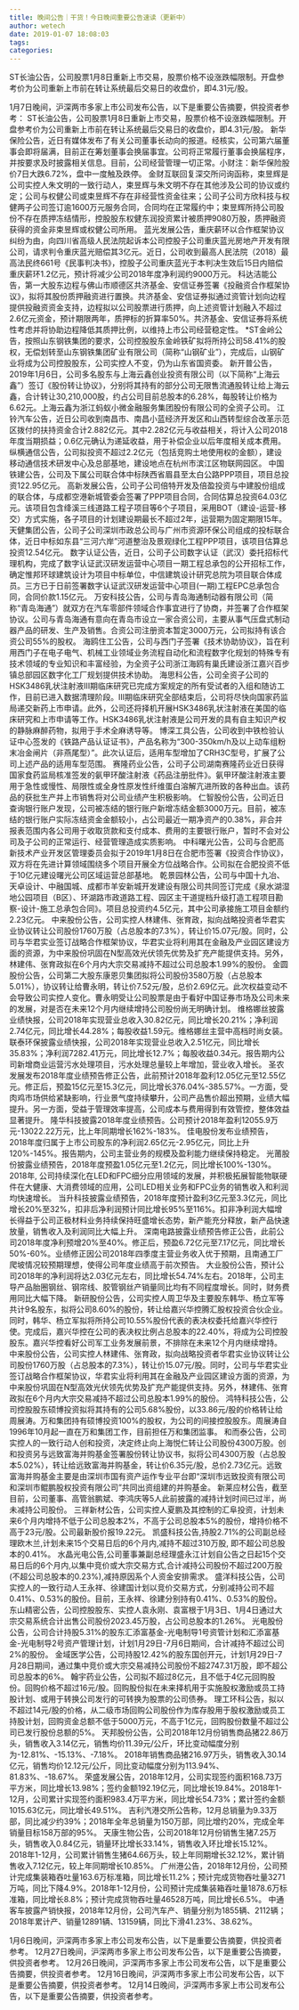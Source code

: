 ```yaml
---
title: 晚间公告｜干货！今日晚间重要公告速读（更新中）
author: wetech
date: 2019-01-07 18:08:03
tags: 
categories: 
---
```

ST长油公告，公司股票1月8日重新上市交易，股票价格不设涨跌幅限制。开盘参考价为公司重新上市前在转让系统最后交易日的收盘价，即4.31元/股。
<!-- more -->
1月7日晚间，沪深两市多家上市公司发布公告，以下是重要公告摘要，供投资者参考：
ST长油公告，公司股票1月8日重新上市交易，股票价格不设涨跌幅限制。开盘参考价为公司重新上市前在转让系统最后交易日的收盘价，即4.31元/股。
新华保险公告，近日有媒体发布了有关公司董事长动向的报道。经核实，公司第六届董事会即将届满，目前正在筹划董事会换届事宜。公司将正常履行董事会换届程序，并按要求及时披露相关信息。目前，公司经营管理一切正常。小财注：新华保险股价7日大跌6.72%，盘中一度触及跌停。
金财互联回复深交所问询函称，束昱辉是公司实控人朱文明的一致行动人，束昱辉与朱文明不存在其他涉及公司的协议或约定；公司与权健公司或束昱辉不存在非经营性资金往来；公司子公司方欣科技与权健两子公司签订逾1600万元服务合同，合同均在正常履约中；束昱辉所持公司股份不存在质押冻结情形，控股股东权健东润投资累计被质押9080万股，质押融资获得的资金非束昱辉或权健公司所用。
蓝光发展公告，重庆薪环以合作框架协议纠纷为由，向四川省高级人民法院起诉本公司控股子公司重庆蓝光房地产开发有限公司，请求判令重庆蓝光赔偿其3亿元。近日，公司收到最高人民法院（2018）最高法民终661号《民事判决书》，控股子公司重庆蓝光于本判决生效后15日内赔偿重庆薪环1.2亿元，预计将减少公司2018年度净利润约9000万元。
科达洁能公告，第一大股东边程与佛山市顺德区共济基金、安信证券签署《投融资合作框架协议》，拟将其股份质押融资进行置换。共济基金、安信证券拟通过资管计划向边程提供投融资资金支持，边程拟以公司股票进行质押，向上述资管计划融入不超过2.6亿元资金，预计期限两年，质押标的折算率50%。共济基金、安信证券将系统性考虑并将协助边程降低其质押比例，以维持上市公司经营稳定性。
*ST金岭公告，按照山东钢铁集团的要求，公司控股股东金岭铁矿拟将所持公司58.41%的股权，无偿划转至山东钢铁集团矿业有限公司（简称“山钢矿业”），完成后，山钢矿业将成为公司控股股东，公司实控人不变，仍为山东省国资委。
新开普公告，2019年1月6日，公司多名股东与上海云鑫创业投资有限公司（以下简称“上海云鑫”）签订《股份转让协议》，分别将其持有的部分公司无限售流通股转让给上海云鑫，合计转让30,210,000股，约占公司目前总股本的6.28%，每股转让价格为6.62元。上海云鑫为浙江蚂蚁小微金融服务集团股份有限公司的全资子公司。
江铃汽车公告，近日公司收到南昌市、南昌小蓝经济开发区和山西转型综合改革示范区拨付的扶持资金合计2.882亿元。其中2.282亿元与收益相关，将计入公司2018年度当期损益；0.6亿元确认为递延收益，用于补偿企业以后年度相关成本费用。
纵横通信公告，公司拟投资不超过2.2亿元（包括竞购土地使用权的金额），建设移动通信技术研发中心及总部基地，建设地点在杭州市滨江区物联网园区。
中国铁建公告，公司及下属公司联合体中标陕西省眉县至太白公路PPP项目，项目总投资122.95亿元。
高新发展公告，公司子公司倍特开发及倍盈投资与中建股份组成的联合体，与成都空港新城管委会签署了PPP项目合同，合同估算总投资64.03亿元。该项目包含绛溪三线道路工程子项目等6个子项目，采用BOT（建设-运营-移交）方式实施，各子项目的计划建设期最长不超过2年，运营期为固定期限15年。
天健集团公告，公司子公司深圳市政总公司与广州市资源环保公司组成的投标联合体，近日中标如东县“三河六岸”河道整治及景观绿化工程PPP项目，该项目估算总投资12.54亿元。
数字认证公告，近日，公司子公司数字认证（武汉）委托招标代理机构，完成了数字认证武汉研发运营中心项目一期工程总承包的公开招标工作，确定惟邦环球建筑设计为项目中标单位，中信建筑设计研究总院为项目联合体成员。三方已于日前签署数字认证武汉研发运营中心项目(一期)工程EPC总承包合同，合同价款1.15亿元。
万安科技公告，公司与青岛海通制动器有限公司（简称“青岛海通”）就双方在汽车零部件领域合作事宜进行了协商，并签署了合作框架协议。公司与青岛海通有意向在青岛市设立一家合资公司，主要从事气压盘式制动器产品的研发、生产及销售。合资公司注册资本暂定3000万元，公司拟持有该合资公司55%的股权。
海鸥住工公告，公司与西门子签署《技术协助协议》，旨在利用西门子在电子电气、机械工业领域业务流程自动化和流程数字化规划的特殊专有技术领域的专业知识和丰富经验，为全资子公司浙江海鸥有巢氏建设浙江嘉兴百步镇总部园区数字化工厂规划提供技术协助。
海思科公告，公司全资子公司的HSK3486乳状注射液Ⅲ期临床研究已完成方案规定的所有受试者的入组和随访工作，目前已进入数据清理阶段。Ⅲ期临床研究全部结束后，公司将尽快向国家药监局递交新药上市申请。此外，公司还将择机开展HSK3486乳状注射液在美国的临床研究和上市申请等工作。HSK3486乳状注射液是公司开发的具有自主知识产权的静脉麻醉药物，拟用于手术全麻诱导等。
博深工具公告，公司收到中铁检验认证中心签发的《铁路产品认证证书》，产品名称为“300-350km/h及以上动车组粉末冶金闸片（非燕尾型）”。此次认证后，适用车型增加了CRH3C型号，扩展了公司上述产品的适用车型范围。
赛隆药业公告，公司子公司湖南赛隆药业近日获得国家食药监局核准签发的氨甲环酸注射液《药品注册批件》。氨甲环酸注射液主要用于急性或慢性、局限性或全身性原发性纤维蛋白溶解亢进所致的各种出血。该药品的获批生产并上市销售将对公司业绩产生积极影响。
仁智股份公告，公司近日查询银行账户发现，公司被冻结的银行账户新增冻结金额3000万元。目前，被冻结的银行账户实际冻结资金金额较小，占公司最近一期净资产的0.38%，非合并报表范围内各公司用于收取货款和支付成本、费用的主要银行账户，暂时不会对公司及子公司的正常运行、经营管理造成实质影响。
中科曙光公告，公司与合肥高新技术产业开发区管理委员会拟于2019年1月8日在合肥市签署《投资合作协议》，双方将在先进计算领域围绕多个项目开展全方位战略合作。公司拟在合肥投资不低于10亿元建设曙光公司区域运营总部基地。
乾景园林公告，公司与中国十九冶、天卓设计、中融国城、成都市羊安新城开发建设有限公司共同签订完成《泉水湖湿地公园项目（B区）、环湖路市政道路工程、园区主干道提档升级打造工程项目勘察-设计-施工总承包合同》。项目总投资约4.5亿元，其中公司承接施工项目金额约2.23亿元。
中来股份公告，公司实控人林建伟、张育政，拟向战略投资者华君实业协议转让公司股份1760万股（占总股本的7.3%），转让价15.07元/股。同时，公司与华君实业签订战略合作框架协议，华君实业将利用其在金融及产业园区建设方面的资源，为中来股份巩固在N型高效光伏领先优势及扩充产能提供支持。另外，林建伟、张育政拟在6个月内大宗交易减持不超过公司总股本1.99%的股份。
金圆股份公告，公司第二大股东康恩贝集团拟将公司股份3580万股（占总股本5.01%），协议转让给曹永明，转让价7.52元/股，总价2.69亿元。此次权益变动不会导致公司实控人变化。曹永明受让公司股票是由于看好中国证券市场及公司未来的发展，对是否在未来12个月内继续增持公司股份尚无明确计划。
维格娜丝披露业绩快报，公司2018年实现营业总收入30.82亿元，同比增长20.21%；净利润2.74亿元，同比增长44.28%；每股收益1.59元。维格娜丝主营中高档时尚女装。
联泰环保披露业绩快报，公司2018年实现营业总收入2.51亿元，同比增长35.83%；净利润7282.41万元，同比增长12.7%；每股收益0.34元。报告期内公司新增商业运营污水处理项目，污水处理总量较上年增加，营业收入增长。
圣农发展发布2018年度业绩预告修正公告，此前预计2018年盈利12.05亿元至12.55亿元。修正后，预盈15亿元至15.3亿元，同比增长376.04%-385.57%。一方面，受肉鸡市场供给紧缺影响，行业景气度持续攀升，公司产品售价超出预期，业绩大幅提升。另一方面，受益于管理效率提高，公司成本与费用得到有效管控，整体效益显著提升。
隆华科技披露2018年度业绩预告。公司预计2018年盈利12055.9万元-13022.22万元，比上年同期增长162%-183%。
佳电股份发布业绩预告，2018年度归属于上市公司股东的净利润2.65亿元-2.95亿元，同比上升120%-145%。报告期内，公司主营业务的规模及盈利能力继续保持稳定。
光莆股份披露业绩预告，2018年度预盈1.05亿元至1.2亿元，同比增长100%-130%。2018年, 公司持续深化在LED和FPC细分应用领域的发展，并积极拓展智能物联硬件在大健康、大消费领域的应用，公司LED相关业务和FPC业务的销售收入和利润均快速增长。
当升科技披露业绩预告，2018年度预计盈利3亿元至3.3亿元，同比增长20%至32%，扣非后净利润预计同比增长95%至116%。扣非净利润大幅增长得益于公司正极材料业务持续保持旺盛增长态势，新产能充分释放，新产品快速放量，销售收入及利润同比大幅上升。
深南电路披露业绩预告修正公告，此前公司2018年度净利预增20%至40%。修正后，预盈6.72亿元至7.17亿元，同比增长50%-60%。业绩修正因公司2018年四季度主营业务收入优于预期，且南通工厂爬坡情况较预期理想，使得公司年度业绩高于前次预告。
大业股份公告，预计公司2018年的净利润将达2.03亿元左右，同比增长54.74%左右。2018年，公司主导产品胎圈钢丝、钢帘线、胶管钢丝产销量同比均有不同程度增长。同时，财务费用同比大幅下降。
新研股份公告，公司实控人周卫华及主要股东韩华、杨立军等共计9名股东，拟将公司8.60%的股份，转让给嘉兴华控腾汇股权投资合伙企业。同时，韩华、杨立军拟将所持公司10.55%股份代表的表决权委托给嘉兴华控行使。完成后，嘉兴华控在公司的表决权比例占总股本的22.40%，将成为公司控股股东。嘉兴华控看好公司军工业务发展前景，不排除在未来12个月内继续增持。
中来股份公告，公司实控人林建伟、张育政，拟向战略投资者华君实业协议转让公司股份1760万股（占总股本的7.3%），转让价15.07元/股。同时，公司与华君实业签订战略合作框架协议，华君实业将利用其在金融及产业园区建设方面的资源，为中来股份巩固在N型高效光伏领先优势及扩充产能提供支持。另外，林建伟、张育政拟在6个月内大宗交易减持不超过公司总股本1.99%的股份。
鸿特科技公告，公司控股股东硕博投资拟将其持有的公司5.68%股份，以33.86元/股的价格转让给周展涛。万和集团持有硕博投资100%的股权，为公司的间接控股股东。周展涛自1996年10月起一直在万和集团工作，目前担任万和集团监事。
和而泰公告，公司实控人的一致行动人创和投资，决定终止向上海悦仁转让公司股份4300万股。创和投资另与远致富海并购基金签署股份转让协议书，拟将公司4300万股（占总股本5.02%），转让给远致富海并购基金，转让价6.35元/股，总价2.73亿元。远致富海并购基金主要是由深圳市国有资产运作专业平台即“深圳市远致投资有限公司和深圳市鲲鹏股权投资有限公司”共同出资组建的并购基金。
新莱应材公告，截至目前，公司董事、高管翁鹏斌、李鸿庆等5人此前披露的减持计划时间已过半，尚未减持公司股份。
三祥新材公告，公司实控人夏鹏及其控制的汇阜投资，计划未来6个月内增持不低于公司总股本2%，不高于公司总股本5%的股份，增持价格不高于23元/股。公司最新股价报19.22元。
凯盛科技公告,持股2.71%的公司副总经理欧木兰,计划未来15个交易日后的6个月内,减持不超过310万股, 即不超公司总股本的0.41%。
水晶光电公告,公司董事兼副总经理盛永江计划自公告之日起15个交易日后的6个月内,以集中竞价或大宗交易方式,合计减持公司股份不超过200万股(不超公司总股本的0.23%),减持原因系个人资金安排需求。
盛洋科技公告，公司实控人的一致行动人王永祥、徐建国计划以竞价交易方式，分别减持公司不超0.41%、0.53%的股份。目前，王永祥、徐建分别持有0.41%、0.53%的股份。
东山精密公告，公司控股股东、实控人袁永刚、袁富根于1月3日、1月4日通过大宗交易系统合计出售公司股份2023.45万股，占公司总股本的1.26%。
光电股份公告，公司合计持股5.31%的股东汇添富基金-光电制导1号资管计划和汇添富基金-光电制导2号资产管理计划，计划1月29日-7月6日期间，合计减持不超过公司2%的股份。
金域医学公告，公司持股12.42%的股东国创开元，计划1月29日-7月28日期间，通过集中竞价或大宗交易减持公司股份不超2747.31万股，即不超公司总股本的6%。
翰宇药业公告，公司拟不超过8亿元，且不低于4亿元回购股份。回购价格不超过16元/股。回购股份拟在未来择机用于实施股权激励或员工持股计划、或用于转换公司发行的可转换为股票的公司债券。
理工环科公告，拟以不超过14元/股的价格，从二级市场回购公司股份作为库存股用于股权激励或员工持股计划，回购资金总额不低于5000万元，不高于1亿元，回购股份数量不超过公司已发行股份总额的5%。
天邦股份公告，公司2018年12月份销售商品猪22.86万头，销售收入3.14亿元，销售均价11.39元/公斤，环比变动幅度分别为-12.81%、-15.13%、-7.18%。 2018年销售商品猪216.97万头，销售收入30.14亿元，销售均价12.12元/公斤，同比变动幅度分别为113.94%、81.83%、-18.67%。
荣盛发展公告，2018年12月，公司实现签约面积168.73万平方米，同比增长13.98%；签约金额192.19亿元，同比增长19.84%。2018年1-12月，公司累计实现签约面积983.4万平方米，同比增长54.73%；累计签约金额1015.63亿元，同比增长49.51%。
吉利汽港交所公告称，12月总销量为9.33万部，同比减少约39%；2018年全年总销量为150万部，同比增约20%，完成全年销量目标158万部的95%。
天康生物公告，公司2018年12月份销售生猪7.25万头，销售收入0.84亿元，销量环比增长33.14%，销售收入环比增长15.12%。2018年1-12月，公司累计销售生猪64.66万头，较上年同期增长32.12%，累计销售收入7.12亿元，较上年同期增长10.85%。
广州港公告，2018年12月份，公司预计完成集装箱吞吐量163.6万标准箱，同比增长11.2%；预计完成货物吞吐量3271万吨，同比下降4.9%。2018年1-12月份，公司预计完成集装箱吞吐量1878.6万标准箱，同比增长8.8%；预计完成货物吞吐量46528万吨，同比增长6.5%。
中通客车披露产销快报，2018年12月份，公司汽车产、销量分别为1855辆、2112辆；2018年累计产、销量12891辆、13159辆，同比下滑41.23%、38.62%。
 
 
1月6日晚间，沪深两市多家上市公司发布公告，以下是重要公告摘要，供投资者参考。
12月27日晚间，沪深两市多家上市公司发布公告，以下是重要公告摘要，供投资者参考。
12月26日晚间，沪深两市多家上市公司发布公告，以下是重要公告摘要，供投资者参考。
12月16日晚间，沪深两市多家上市公司发布公告，以下是重要公告摘要，供投资者参考。
12月14日晚间，沪深两市多家上市公司发布公告，以下是重要公告摘要，供投资者参考。
